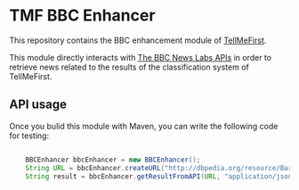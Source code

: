 # TMF BBC Enhancer

This repository contains the BBC enhancement module of [TellMeFirst](https://github.com/TellMeFirst/TellMeFirst).

This module directly interacts with [The BBC News Labs APIs](http://docs.bbcnewslabs.co.uk/Juicer-2.html) in order to retrieve news related to the results of the classification system of TellMeFirst.

## API usage

Once you bulid this module with Maven, you can write the following code for testing:

``` java

	BBCEnhancer bbcEnhancer = new BBCEnhancer();
    String URL = bbcEnhancer.createURL("http://dbpedia.org/resource/Barack_Obama");
    String result = bbcEnhancer.getResultFromAPI(URL, "application/json");
```